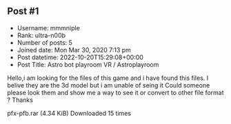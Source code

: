 ## Post #1
- Username: mmmniple
- Rank: ultra-n00b
- Number of posts: 5
- Joined date: Mon Mar 30, 2020 7:13 pm
- Post datetime: 2022-10-20T15:29:08+00:00
- Post Title: Astro bot playroom VR / Astroplayroom

Hello,i am looking for the files of this game and i have found this files.
I belive they are the 3d model but i am unable of seing it
Could someone please look them and show me a way to see it or convert to other file format ?
Thanks

 pfx-pfb.rar
(4.34 KiB) Downloaded 15 times
